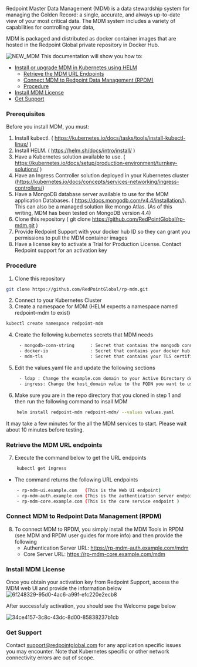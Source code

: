 Redpoint Master Data Management (MDM) is a data stewardship system for managing the Golden Record: a single, accurate, and always up-to-date view of your most critical data. The MDM system includes a variety of capabilities for controlling your data,

MDM is packaged and distributed as docker container images that are hosted in the Redpoint Global private repository in Docker Hub.

![NEW_MDM](https://user-images.githubusercontent.com/42842390/157733806-a9c6be0a-1888-4010-8602-dc1e70fd0b22.jpg)
This documentation will show you how to:

- [Install or upgrade MDM in Kubernetes using HELM](#Install-or-upgrade-mdm-in-kubernetes-using-helm)
  - [Retrieve the MDM URL Endpoints ](#retrieve-the-mdm-url-endpoints)
  - [Connect MDM to Redpoint Data Management (RPDM)](#connect-mdm-to-redpoint-data-management-(rpdm))
  - [Procedure](#procedure)
- [Install MDM License](#install-mdm-license)
- [Get Support](#get-support)

### Prerequisites

Before you install MDM, you must:

1. Install kubectl. ( https://kubernetes.io/docs/tasks/tools/install-kubectl-linux/ )
2. Install HELM. ( https://helm.sh/docs/intro/install/ )
3. Have a Kubernetes solution available to use. ( https://kubernetes.io/docs/setup/production-environment/turnkey-solutions/ )
4. Have an Ingress Controller solution deployed in your Kubernetes cluster (https://kubernetes.io/docs/concepts/services-networking/ingress-controllers/)
5. Have a MongoDB database server available to use for the MDM application Databases. ( https://docs.mongodb.com/v4.4/installation/). This can also be a managed solution like mongo Atlas. (As of this writing, MDM has been tested on MongoDB version 4.4)
6. Clone this repository ( git clone https://github.com/RedPointGlobal/rp-mdm.git ) 
7. Provide Redpoint Support with your docker hub ID so they can grant you permissions to pull the MDM container images
8. Have a license key to activate a Trial for Production License. Contact Redpoint support for an activation key

### Procedure

1. Clone this repository
```sh
git clone https://github.com/RedPointGlobal/rp-mdm.git
 ```
2. Connect to your Kubernetes Cluster
3. Create a namespace for MDM (HELM expects a namespace named redpoint-mdm to exist)
```sh
kubectl create namespace redpoint-mdm
 ```
4. Create the following kubernetes secrets that MDM needs
```sh
     - mongodb-conn-string      : Secret that contains the mongodb connection string
     - docker-io                : Secret that contains your docker hub credentials
     - mdm-tls                  : Secret that contains your TLS certificate and private key to be used by the Ingress
 ```
5. Edit the values.yaml file and update the following sections
```sh
     - ldap : Change the example.com domain to your Active Directory domain
     - ingress: Change the host_domain value to the FQDN you want to use for your ingress URLs
 ```
6. Make sure you are in the repo directory that you cloned in step 1 and then run the following command to insall MDM
```sh
    helm install redpoint-mdm redpoint-mdm/ --values values.yaml
 ```
It may take a few minutes for the all the MDM services to start. Please wait about 10 minutes before testing.

### Retrieve the MDM URL endpoints
7. Execute the command below to get the URL endpoints 
```sh
    kubectl get ingress
 ```
- The command returns the following URL endpoints
```sh
    - rp-mdm-ui.example.com   (This is the Web UI endpoint)
    - rp-mdm-auth.example.com (This is the authentication server endpoint)
    - rp-mdm-core.example.com (This is the core service endpoint )
 ```  

### Connect MDM to Redpoint Data Management (RPDM)
8. To connect MDM to RPDM, you simply install the MDM Tools in RPDM (see MDM and RPDM user guides for more info) and then provide the following 
    - Authentication Server URL: https://rp-mdm-auth.example.com/mdm
    - Core Server URL: https://rp-mdm-core.example.com/mdm

### Install MDM License
Once you obtain your activation key from Redpoint Support, access the MDM web UI and provide the information below
![6f248329-95d0-4ac6-a99f-efc220e2ecb8](https://user-images.githubusercontent.com/42842390/157773834-f2fe34ed-afb5-4d5d-af22-2cc898158846.png)

After successfuly activation, you should see the Welcome page below 

![34ce4157-3c8c-43dc-8d00-85838237b1cb](https://user-images.githubusercontent.com/42842390/157773845-a1a972e6-f29b-4a20-a8d3-3560a9f84514.png)


### Get Support 
Contact support@redpointglobal.com for any application specific issues you may encounter. Note that Kubernetes specific or other network connectivity errors are out of scope.
